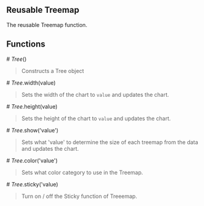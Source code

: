 ## Reusable Treemap
The reusable Treemap function.

## Functions

\# *Tree*()
> Constructs a Tree object

\# *Tree*.width(value)
> Sets the width of the chart to `value` and updates the chart.

\# *Tree*.height(value)
> Sets the height of the chart to `value` and updates the chart.

\# *Tree*.show('value')
> Sets what 'value' to determine the size of each treemap from the data and updates the chart.

\# *Tree*.color('value')
> Sets what color category to use in the Treemap.

\# *Tree*.sticky('value)
> Turn on / off the Sticky function of Treeemap.

